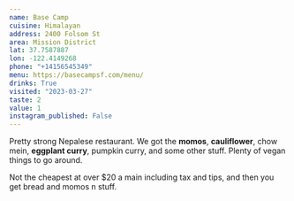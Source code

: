 ```yaml
---
name: Base Camp
cuisine: Himalayan
address: 2400 Folsom St
area: Mission District
lat: 37.7587887
lon: -122.4149268
phone: "+14156545349"
menu: https://basecampsf.com/menu/
drinks: True
visited: "2023-03-27"
taste: 2
value: 1
instagram_published: False
---
```


Pretty strong Nepalese restaurant. We got the **momos**, **cauliflower**, chow mein, **eggplant curry**, pumpkin curry, and some other stuff. Plenty of vegan things to go around. 

Not the cheapest at over $20 a main including tax and tips, and then you get bread and momos n stuff.
